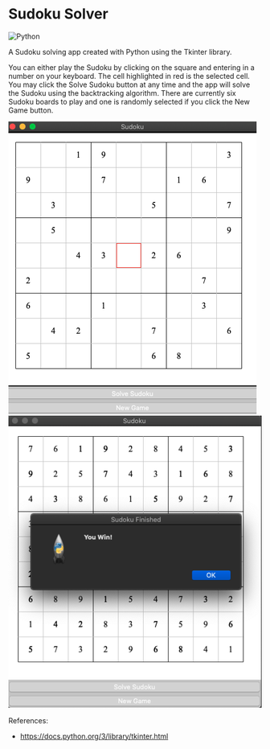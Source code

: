 # Sudoku Solver
<img alt="Python" src="https://img.shields.io/badge/python-%2314354C.svg?style=for-the-badge&logo=python&logoColor=white"/>

A Sudoku solving app created with Python using the Tkinter library. 

You can either play the Sudoku by clicking on the square and entering in a number on your keyboard. The cell highlighted in red is the selected cell. 
You may click the Solve Sudoku button at any time and the app will solve the Sudoku using the backtracking algorithm. There are currently six Sudoku boards
to play and one is randomly selected if you click the New Game button.


![Screenshot](screenshots/sudoku.png)
![Screenshot](screenshots/endgame.png)


References:
  * https://docs.python.org/3/library/tkinter.html
